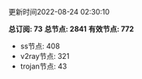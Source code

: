 更新时间2022-08-24 02:30:10

**总订阅: 73**
**总节点: 2841**
**有效节点: 772**
- ss节点: 408
- v2ray节点: 321
- trojan节点: 43
